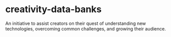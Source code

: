 # creativity-data-banks
An initiative to assist creators on their quest of understanding new technologies, overcoming common challenges, and growing their audience.
